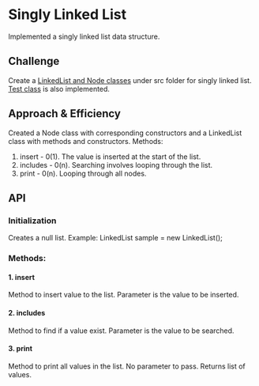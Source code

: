 # Singly Linked List
Implemented a singly linked list data structure.

## Challenge
Create a [LinkedList and Node classes](https://github.com/joriefernandez/data-structures-and-algorithms/tree/master/challenges-401/linkedlist/src/main/java/linkedlist) under src folder for singly linked list. [Test class](https://github.com/joriefernandez/data-structures-and-algorithms/blob/master/challenges-401/linkedlist/src/test/java/linkedlist/LinkedListTest.java) is also implemented.

## Approach & Efficiency
Created a Node class with corresponding constructors and a LinkedList class with methods and constructors. Methods:
1. insert - 0(1). The value is inserted at the start of the list.
2. includes - 0(n). Searching involves looping through the list.
3. print - 0(n). Looping through all nodes.

## API
### Initialization
Creates a null list. Example: LinkedList sample = new LinkedList();
### Methods:
#### 1. insert 
Method to insert value to the list. Parameter is the value to be inserted.
#### 2. includes
Method to find if a value exist. Parameter is the value to be searched.
#### 3. print
Method to print all values in the list. No parameter to pass. Returns list of values.
